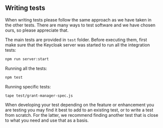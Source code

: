## Writing tests

When writing tests please follow the same approach as we have taken in the other tests. There are many ways to 
test software and we have chosen ours, so please appreciate that.

The main tests are provided in `test` folder. Before executing them, first make sure that the Keycloak server was started to run all the integration tests:

```bash
npm run server:start
```

Running all the tests:

```bash
npm test
```

Running specific tests:

```bash
tape test/grant-manager-spec.js
```

When developing your test depending on the feature or enhancement you are testing you may find it best to add to an
existing test, or to write a test from scratch. For the latter, we recommend finding another test that is close to what 
you need and use that as a basis.
